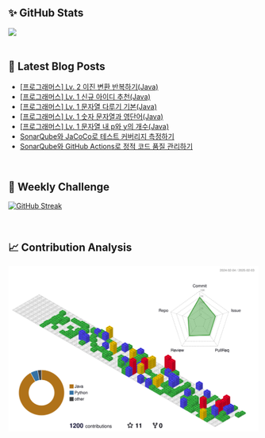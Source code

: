## ✨ GitHub Stats
<div>
	<img src="https://github-readme-stats.vercel.app/api?username=rowing0328&count_private=true"/>
</div>

<br/>

<!-- START_CUSTOM_SECTION -->
## 📕 Latest Blog Posts

- [[프로그래머스] Lv. 2 이진 변환 반복하기(Java)](https://dev-rowing.tistory.com/46)
- [[프로그래머스] Lv. 1 신규 아이디 추천(Java)](https://dev-rowing.tistory.com/45)
- [[프로그래머스] Lv. 1 문자열 다루기 기본(Java)](https://dev-rowing.tistory.com/44)
- [[프로그래머스] Lv. 1 숫자 문자열과 영단어(Java)](https://dev-rowing.tistory.com/43)
- [[프로그래머스] Lv. 1 문자열 내 p와 y의 개수(Java)](https://dev-rowing.tistory.com/42)
- [SonarQube와 JaCoCo로 테스트 커버리지 측정하기](https://dev-rowing.tistory.com/41)
- [SonarQube와 GitHub Actions로 정적 코드 품질 관리하기](https://dev-rowing.tistory.com/40)

<!-- END_CUSTOM_SECTION -->

<br/>

## 🏃 Weekly Challenge
[![GitHub Streak](https://streak-stats.demolab.com?user=rowing0328&theme=dark&mode=weekly)](https://git.io/streak-stats)

<br/>

## 📈 Contribution Analysis
![gitblock version](profile-3d-contrib/profile-gitblock.svg)
